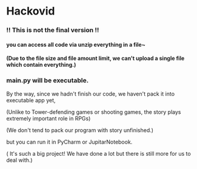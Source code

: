 # Hackovid

### !! This is not the final version !!

#### you can access all code via unzip everything in a file~
#### (Due to the file size and file amount limit, we can't upload a single file which contain everything.)

### main.py will be executable.

By the way, since we hadn't finish our code, we haven't pack it into executable app yet,

(Unlike to Tower-defending games or shooting games, the story plays extremely important role in RPGs)

(We don't tend to pack our program with story unfinished.)

but you can run it in PyCharm or JupitarNotebook.

( It's such a big project! We have done a lot but there is still more for us to deal with.)
